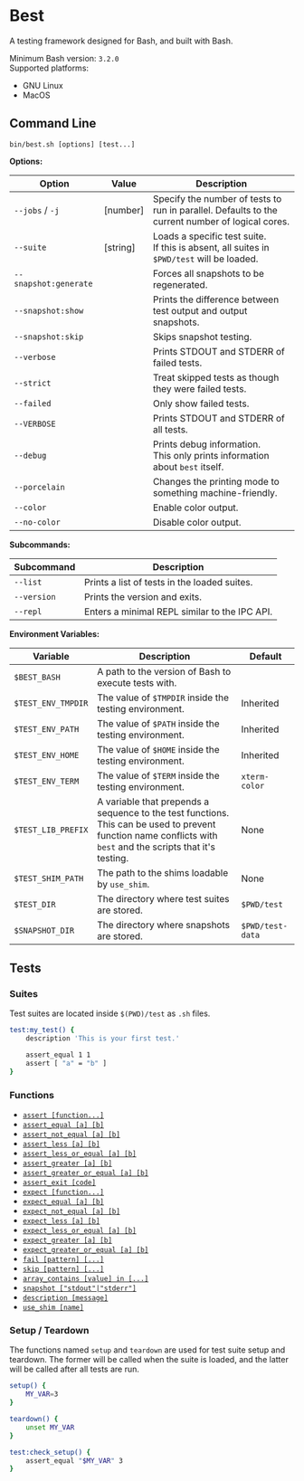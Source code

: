 # Best
A testing framework designed for Bash, and built with Bash.

Minimum Bash version: `3.2.0`  
Supported platforms:
 - GNU Linux
 - MacOS


## Command Line

```shell
bin/best.sh [options] [test...]
```

**Options:**

| Option                | Value      | Description                                                  |
| --------------------- | ---------- | ------------------------------------------------------------ |
| `--jobs` / `-j`       | \[number\] | Specify the number of tests to run in parallel. Defaults to the current number of logical cores. |
| `--suite`             | \[string\] | Loads a specific test suite.<br />If this is absent, all suites in `$PWD/test` will be loaded. |
| `--snapshot:generate` |            | Forces all snapshots to be regenerated.                      |
| `--snapshot:show`     |            | Prints the difference between test output and output snapshots. |
| `--snapshot:skip`     |            | Skips snapshot testing.                                      |
| `--verbose`           |            | Prints STDOUT and STDERR of failed tests.                    |
| `--strict`            |            | Treat skipped tests as though they were failed tests.        |
| `--failed`            |            | Only show failed tests.                                      |
| `--VERBOSE`           |            | Prints STDOUT and STDERR of all tests.                       |
| `--debug`             |            | Prints debug information.<br />This only prints information about `best` itself. |
| `--porcelain`         |            | Changes the printing mode to something machine-friendly.     |
| `--color`             |            | Enable color output.                                         |
| `--no-color`          |            | Disable color output.                                        |

**Subcommands:**

| Subcommand  | Description                                   |
| ----------- | --------------------------------------------- |
| `--list`    | Prints a list of tests in the loaded suites.  |
| `--version` | Prints the version and exits.                 |
| `--repl`    | Enters a minimal REPL similar to the IPC API. |

**Environment Variables:**

| Variable           | Description                                                  | Default          |
| ------------------ | ------------------------------------------------------------ | ---------------- |
| `$BEST_BASH`       | A path to the version of Bash to execute tests with.         |                  |
| `$TEST_ENV_TMPDIR` | The value of `$TMPDIR` inside the testing environment.       | Inherited        |
| `$TEST_ENV_PATH`   | The value of `$PATH` inside the testing environment.         | Inherited        |
| `$TEST_ENV_HOME`   | The value of `$HOME` inside the testing environment.         | Inherited        |
| `$TEST_ENV_TERM`   | The value of `$TERM` inside the testing environment.         | `xterm-color`    |
| `$TEST_LIB_PREFIX` | A variable that prepends a sequence to the test functions. This can be used to prevent function name conflicts with `best` and the scripts that it's testing. | None             |
| `$TEST_SHIM_PATH`  | The path to the shims loadable by `use_shim`.                | None             |
| `$TEST_DIR`        | The directory where test suites are stored.                  | `$PWD/test`      |
| `$SNAPSHOT_DIR`    | The directory where snapshots are stored.                    | `$PWD/test-data` |






## Tests

### Suites

Test suites are located inside `$(PWD)/test` as `.sh` files.

```bash
test:my_test() {
    description 'This is your first test.'

    assert_equal 1 1
    assert [ "a" = "b" ]
}
```



### Functions

- [`assert [function...]`](docs/fn_assert.md)
- [`assert_equal [a] [b]`](docs/fn_assert_equal.md)
- [`assert_not_equal [a] [b]`](docs/fn_assert_not_equal.md)
- [`assert_less [a] [b]`](docs/fn_assert_less.md)
- [`assert_less_or_equal [a] [b]`](docs/fn_assert_less_or_equal.md)
- [`assert_greater [a] [b]`](docs/fn_assert_greater.md)
- [`assert_greater_or_equal [a] [b]`](docs/fn_assert_greater_or_equal.md)
- [`assert_exit [code]`](docs/fn_assert_exit.md)
- [`expect [function...]`](docs/fn_expect.md)
- [`expect_equal [a] [b]`](docs/fn_expect_equal.md)
- [`expect_not_equal [a] [b]`](docs/fn_expect_not_equal.md)
- [`expect_less [a] [b]`](docs/fn_expect_less.md)
- [`expect_less_or_equal [a] [b]`](docs/fn_expect_less_or_equal.md)
- [`expect_greater [a] [b]`](docs/fn_expect_greater.md)
- [`expect_greater_or_equal [a] [b]`](docs/fn_expect_greater_or_equal.md)
- [`fail [pattern] [...]`](docs/fn_fail.md)
- [`skip [pattern] [...]`](docs/fn_skip.md)
- [`array_contains [value] in [...]`](docs/fn_assert.md)
- [`snapshot ["stdout"|"stderr"]`](docs/fn_snapshot.md)
- [`description [message]`](docs/fn_description.md)
- [`use_shim [name]`](docs/fn_use_shim.md)



### Setup / Teardown

The functions named `setup` and `teardown` are used for test suite setup and teardown.
The former will be called when the suite is loaded, and the latter will be called after all tests are run.

```bash
setup() {
    MY_VAR=3
}

teardown() {
    unset MY_VAR
}

test:check_setup() {
    assert_equal "$MY_VAR" 3
}
```
